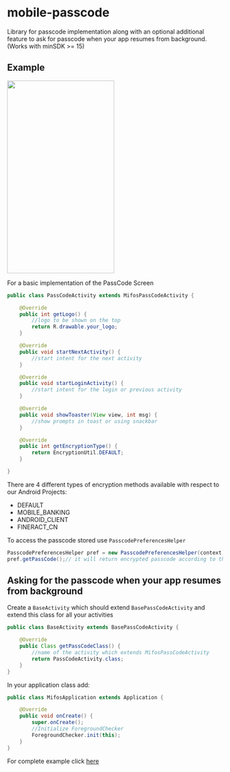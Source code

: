 # mobile-passcode
Library for passcode implementation along with an optional additional feature to ask for passcode when your app resumes from background. (Works with minSDK >= 15)

## Example

<img src="https://raw.githubusercontent.com/openMF/mobile-passcode/master/graphic/demo.png" width=250 height=450/>

For a basic implementation of the PassCode Screen

```java
public class PassCodeActivity extends MifosPassCodeActivity {

    @Override
    public int getLogo() {
        //logo to be shown on the top
        return R.drawable.your_logo;
    }

    @Override
    public void startNextActivity() {
        //start intent for the next activity
    }

    @Override
    public void startLoginActivity() {
        //start intent for the login or previous activity
    }

    @Override
    public void showToaster(View view, int msg) {
        //show prompts in toast or using snackbar
    }

    @Override
    public int getEncryptionType() {
        return EncryptionUtil.DEFAULT;
    }

}

```

There are 4 different types of encryption methods available with respect to our Android Projects:
 - DEFAULT
 - MOBILE_BANKING
 - ANDROID_CLIENT  
 - FINERACT_CN
 
To access the passcode stored use `PasscodePreferencesHelper`
```java
PasscodePreferencesHelper pref = new PasscodePreferencesHelper(context);
pref.getPassCode();// it will return encrypted passcode according to the encryption type chosen.

```

## Asking for the passcode when your app resumes from background

Create a `BaseActivity` which should extend `BasePassCodeActivity` and extend this class for all your activities

```java
public class BaseActivity extends BasePassCodeActivity {

    @Override
    public Class getPassCodeClass() {
        //name of the activity which extends MifosPassCodeActivity
        return PassCodeActivity.class;
    }
}

```

In your application class add:

```java
public class MifosApplication extends Application {

    @Override
    public void onCreate() {
        super.onCreate();
        //Initialize ForegroundChecker
        ForegroundChecker.init(this);
    }
}
```

For complete example click <a href="https://github.com/openMF/mobile-passcode/tree/master/app/src/main">here</a> 
